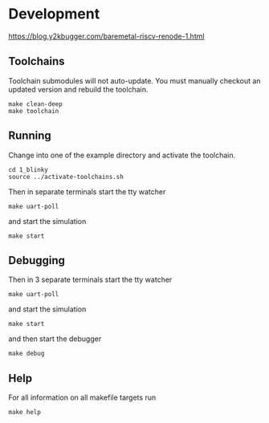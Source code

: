 # Development
https://blog.y2kbugger.com/baremetal-riscv-renode-1.html

## Toolchains
Toolchain submodules will not auto-update. You must manually checkout an updated version and rebuild the toolchain.

    make clean-deep
    make toolchain

## Running
Change into one of the example directory and activate the toolchain.

    cd 1_blinky
    source ../activate-toolchains.sh

Then in separate terminals start the tty watcher

    make uart-poll

and start the simulation

    make start

## Debugging
Then in 3 separate terminals start the tty watcher

    make uart-poll

and start the simulation

    make start

and then start the debugger

    make debug

## Help
For all information on all makefile targets run

    make help
